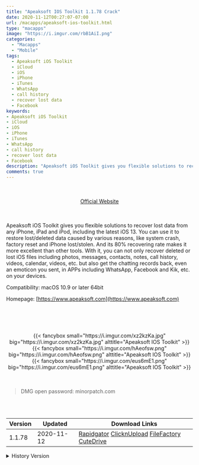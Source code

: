 ```yaml
---
title: "Apeaksoft IOS Toolkit 1.1.78 Crack"
date: 2020-11-12T00:27:07-07:00
url: /macapps/apeaksoft-ios-toolkit.html
type: "macapps"
image: "https://i.imgur.com/rbB1AiI.png"
categories:
  - "Macapps"
  - "Mobile"
tags:
  - Apeaksoft iOS Toolkit
  - iCloud
  - iOS
  - iPhone
  - iTunes
  - WhatsApp
  - call history
  - recover lost data
  - Facebook
keywords:
- Apeaksoft iOS Toolkit
- iCloud
- iOS
- iPhone
- iTunes
- WhatsApp
- call history
- recover lost data
- Facebook
description: "Apeaksoft iOS Toolkit gives you flexible solutions to recover lost data from any iPhone, iPad and iPod, including the latest iOS 13. You can use it to restore lost/deleted data caused by various reasons, like system crash, factory reset and iPhone lost/stolen"
comments: true
---
```


<br/>
<br/>
<center>
<a href="https://www.apeaksoft.com" target="blank"><div class="border border-blue-500 rounded-lg transition duration-500 
    ease-in-out w-48 text-lg text-blue-500 text-center px-2 hover:bg-blue-500 hover:text-white">
  Official Website 
</div></a>
</center>
<br/>
<br/>

Apeaksoft iOS Toolkit gives you flexible solutions to recover lost data from any iPhone, iPad and iPod, including the latest iOS 13. You can use it to restore lost/deleted data caused by various reasons, like system crash, factory reset and iPhone lost/stolen. And its 80% recovering rate makes it more excellent than other tools. With it, you can not only recover deleted or lost iOS files including photos, messages, contacts, notes, call history, videos, calendar, videos, etc. but also get the chatting records back, even an emoticon you sent, in APPs including WhatsApp, Facebook and Kik, etc. on your devices.

Compatibility: macOS 10.9 or later 64bit

Homepage: [https://www.apeaksoft.com](https://www.apeaksoft.com)

<br/>
<br/>
<script async src="https://pagead2.googlesyndication.com/pagead/js/adsbygoogle.js"></script>
<ins class="adsbygoogle"
     style="display:block; text-align:center;"
     data-ad-layout="in-article"
     data-ad-format="fluid"
     data-ad-client="ca-pub-8746275014476192"
     data-ad-slot="5144997159"></ins>
<script>
     (adsbygoogle = window.adsbygoogle || []).push({});
</script>
<br/>
<br/>


<center>
<div class="w-full grid grid-cols-3 flex gap-2">
{{< fancybox small="https://i.imgur.com/xz2kzKa.jpg" big="https://i.imgur.com/xz2kzKa.jpg" alttitle="Apeaksoft IOS Toolkit" >}}
{{< fancybox small="https://i.imgur.com/hAeofsw.png" big="https://i.imgur.com/hAeofsw.png" alttitle="Apeaksoft IOS Toolkit" >}}
{{< fancybox small="https://i.imgur.com/eus6mE1.png" big="https://i.imgur.com/eus6mE1.png" alttitle="Apeaksoft IOS Toolkit" >}}
</div>
</center>

<br/>
<br/>


> DMG open password: minorpatch.com

<br/>

<br/>
<div id="history_version" class="history_version">

| Version | Updated | Download Links |
| ---- | ---- | ---- |
| 1.1.78 | 2020-11-12 | [Rapidgator](https://ouo.io/mTv9rx)   [ClicknUpload](https://ouo.io/dY20RX)   [FileFactory](https://ouo.io/t6RFKTv)   [CuteDrive](https://ouo.io/552Hyrh) |
<details>
<summary>History Version</summary>

| Version | Updated | Download Links |
| ---- | ---- | ---- |
| 1.1.70 | 2020-08-15 | [UsersCloud](https://ouo.io/CkOz5r)   [ClicknUpload](https://ouo.io/HJCSIa)   [FileFactory](https://ouo.io/EcEM9L5)   [CuteDrive](https://ouo.io/4irR4u) |
| 1.1.66 | 2020-04-27 | [UsersCloud](https://ouo.io/u8C2P9)   [ClicknUpload](https://ouo.io/95lQI6)   [FileFactory](https://ouo.io/UH8o6T)   [CuteDrive](https://ouo.io/SoHhpN) |
</details>

</div>
